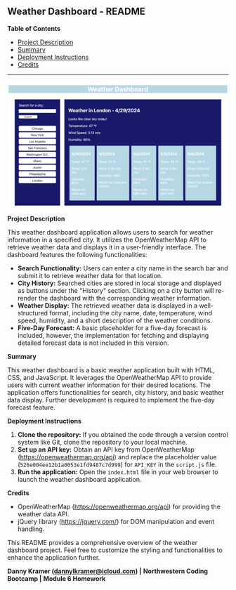 ## Weather Dashboard - README

**Table of Contents**

* [Project Description](#description)
* [Summary](#summary)
* [Deployment Instructions](#deployment)
* [Credits](#credits)

****

!["screenshot of a weather dashboard with a header, search form, a history container with 9 previous cities, todays weather, and a five day forecast](weather-dashboard.ss.png) 

**Project Description <a id="description"></a>**

This weather dashboard application allows users to search for weather information in a specified city. It utilizes the OpenWeatherMap API to retrieve weather data and displays it in a user-friendly interface. The dashboard features the following functionalities:

* **Search Functionality:** Users can enter a city name in the search bar and submit it to retrieve weather data for that location.
* **City History:** Searched cities are stored in local storage and displayed as buttons under the "History" section. Clicking on a city button will re-render the dashboard with the corresponding weather information.
* **Weather Display:** The retrieved weather data is displayed in a well-structured format, including the city name, date, temperature, wind speed, humidity, and a short description of the weather conditions.
* **Five-Day Forecast:** A basic placeholder for a five-day forecast is included, however, the implementation for fetching and displaying detailed forecast data is not included in this version.

**Summary<a id="summary"></a>**

This weather dashboard is a basic weather application built with HTML, CSS, and JavaScript. It leverages the OpenWeatherMap API to provide users with current weather information for their desired locations. The application offers functionalities for search, city history, and basic weather data display. Further development is required to implement the five-day forecast feature.

**Deployment Instructions<a id="deployment"></a>**

1. **Clone the repository:**  If you obtained the code through a version control system like Git, clone the repository to your local machine.
2. **Set up an API key:**  Obtain an API key from OpenWeatherMap (https://openweathermap.org/api) and replace the placeholder value (`526e004ee12b1a0053e1fd9487c7d999`) for `API_KEY` in the `script.js` file.
3. **Run the application:**  Open the `index.html` file in your web browser to launch the weather dashboard application.

**Credits<a id="credits"></a>**

* OpenWeatherMap (https://openweathermap.org/api) for providing the weather data API.
* jQuery library (https://jquery.com/) for DOM manipulation and event handling.

This README provides a comprehensive overview of the weather dashboard project. Feel free to customize the styling and functionalities to enhance the application further.

**Danny Kramer (dannylkramer@icloud.com) |**
**Northwestern Coding Bootcamp |**
**Module 6 Homework**